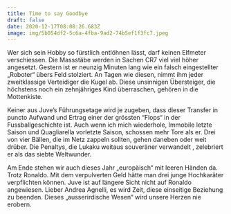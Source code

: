 ```yaml
---
title: Time to say Goodbye
draft: false
date: 2020-12-17T08:08:26.683Z
image: img/5b054df2-5c6a-4fba-9ad2-74b5ef1f3fc7.jpeg
---
```

Wer sich sein Hobby so fürstlich entlöhnen lässt, darf keinen Elfmeter verschiessen. Die Massstäbe werden in Sachen CR7 viel viel höher angesetzt. Gestern ist er neunzig Minuten lang wie ein falsch eingestellter „Roboter“ übers Feld stolziert. An Tagen wie diesen, nimmt ihm jeder zweitklassige Verteidiger die Kugel ab. Diese unsinnigen Übersteiger, die höchstens noch ein zehnjähriges Kind überraschen, gehören in die Mottenkiste. 

Keiner aus Juve’s Führungsetage wird je zugeben, dass dieser Transfer in puncto Aufwand und Ertrag einer der grössten “Flops“ in der Fussballgeschichte ist. Auch wenn ich mich wiederhole, Immobile letzte Saison und Quagliarella vorletzte Saison, schossen mehr Tore als er. Drei von vier Bällen, die im Netz zappeln sollten, gehen daneben oder weit drüber. Die Penaltys, die Lukaku weitaus souveräner verwandelt , zelebriert er als das siebte Weltwunder. 

Am Ende stehen wir auch dieses Jahr „europäisch“ mit leeren Händen da. Trotz Ronaldo. Mit dem verpulverten Geld hätte man drei junge Hochkaräter verpflichten können. Juve ist auf längere Sicht nicht auf Ronaldo angewiesen. Lieber Andrea Agnelli, es wird Zeit, diese einseitige Beziehung zu beenden. Dieses „ausserirdische Wesen“ wird unsere Herzen nie erobern.